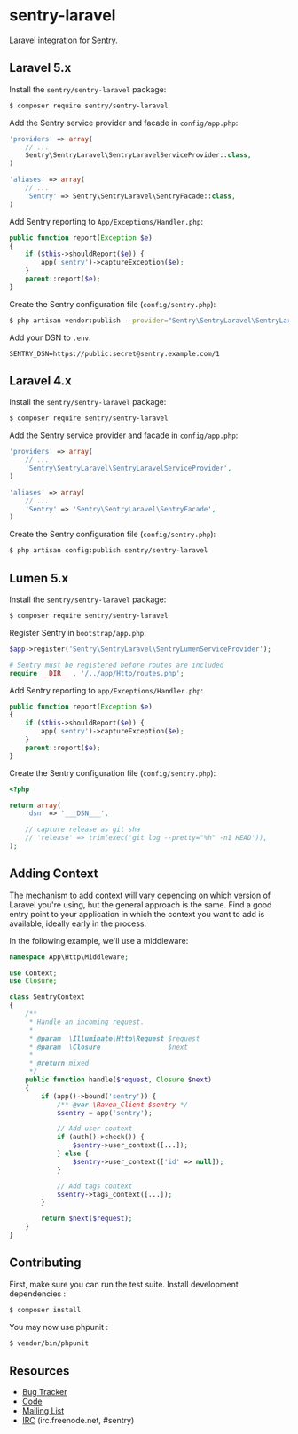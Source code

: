 # sentry-laravel

Laravel integration for [Sentry](https://getsentry.com/).


## Laravel 5.x

Install the ``sentry/sentry-laravel`` package:

```bash
$ composer require sentry/sentry-laravel
```

Add the Sentry service provider and facade in ``config/app.php``:

```php
'providers' => array(
    // ...
    Sentry\SentryLaravel\SentryLaravelServiceProvider::class,
)

'aliases' => array(
    // ...
    'Sentry' => Sentry\SentryLaravel\SentryFacade::class,
)
```

Add Sentry reporting to ``App/Exceptions/Handler.php``:

```php
public function report(Exception $e)
{
    if ($this->shouldReport($e)) {
        app('sentry')->captureException($e);
    }
    parent::report($e);
}
```

Create the Sentry configuration file (``config/sentry.php``):

```bash
$ php artisan vendor:publish --provider="Sentry\SentryLaravel\SentryLaravelServiceProvider"
```

Add your DSN to ``.env``:

```
SENTRY_DSN=https://public:secret@sentry.example.com/1
```

## Laravel 4.x

Install the ``sentry/sentry-laravel`` package:

```bash
$ composer require sentry/sentry-laravel
```

Add the Sentry service provider and facade in ``config/app.php``:

```php
'providers' => array(
    // ...
    'Sentry\SentryLaravel\SentryLaravelServiceProvider',
)

'aliases' => array(
    // ...
    'Sentry' => 'Sentry\SentryLaravel\SentryFacade',
)
```

Create the Sentry configuration file (``config/sentry.php``):

```bash
$ php artisan config:publish sentry/sentry-laravel
```

## Lumen 5.x

Install the ``sentry/sentry-laravel`` package:

```bash
$ composer require sentry/sentry-laravel
```

Register Sentry in ``bootstrap/app.php``:

```php
$app->register('Sentry\SentryLaravel\SentryLumenServiceProvider');

# Sentry must be registered before routes are included
require __DIR__ . '/../app/Http/routes.php';
```

Add Sentry reporting to ``app/Exceptions/Handler.php``:

```php
public function report(Exception $e)
{
    if ($this->shouldReport($e)) {
        app('sentry')->captureException($e);
    }
    parent::report($e);
}
```

Create the Sentry configuration file (``config/sentry.php``):

```php
<?php

return array(
    'dsn' => '___DSN___',

    // capture release as git sha
    // 'release' => trim(exec('git log --pretty="%h" -n1 HEAD')),
);
```

## Adding Context

The mechanism to add context will vary depending on which version of Laravel you're using, but the general approach is the same. Find a good entry point to your application in which the context you want to add is available, ideally early in the process.

In the following example, we'll use a middleware:

```php
namespace App\Http\Middleware;

use Context;
use Closure;

class SentryContext
{
    /**
     * Handle an incoming request.
     *
     * @param  \Illuminate\Http\Request $request
     * @param  \Closure                 $next
     *
     * @return mixed
     */
    public function handle($request, Closure $next)
    {
        if (app()->bound('sentry')) {
            /** @var \Raven_Client $sentry */
            $sentry = app('sentry');

            // Add user context
            if (auth()->check()) {
                $sentry->user_context([...]);
            } else {
                $sentry->user_context(['id' => null]);
            }

            // Add tags context
            $sentry->tags_context([...]);
        }

        return $next($request);
    }
}
```

## Contributing

First, make sure you can run the test suite. Install development dependencies :

```bash
$ composer install
```

You may now use phpunit :

```bash
$ vendor/bin/phpunit
```


## Resources

* [Bug Tracker](http://github.com/getsentry/sentry-laravel/issues)
* [Code](http://github.com/getsentry/sentry-laravel)
* [Mailing List](https://groups.google.com/group/getsentry)
* [IRC](irc://irc.freenode.net/sentry>)  (irc.freenode.net, #sentry)
